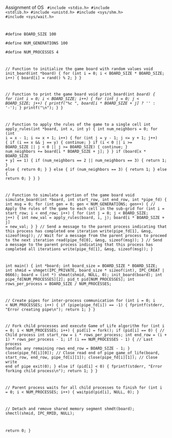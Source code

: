 Assignment of OS
<code>
#include <stdio.h>
#include <stdlib.h>
#include <unistd.h>
#include <sys/shm.h>
#include <sys/wait.h>
  
#define BOARD_SIZE 100  
#define NUM_GENERATIONS 100  
#define NUM_PROCESSES 4  
  
// Function to initialize the game board with random values
void init_board(int *board) {
    for (int i = 0; i < BOARD_SIZE * BOARD_SIZE; i++) {
        board[i] = rand() % 2;
    }
}

// Function to print the game board
void print_board(int *board) {
    for (int i = 0; i < BOARD_SIZE; i++) {
        for (int j = 0; j < BOARD_SIZE; j++) {
            printf("%c ", board[i * BOARD_SIZE + j] ? '*' : '-');
        }
        printf("\n");
    }
}

// Function to apply the rules of the game to a single cell
int apply_rules(int *board, int x, int y) {
    int num_neighbors = 0;
    for (int i = x - 1; i <= x + 1; i++) {
        for (int j = y - 1; j <= y + 1; j++) {
            if (i == x && j == y) {
                continue;
            }
            if (i < 0 || i >= BOARD_SIZE || j < 0 || j >= BOARD_SIZE) {
                continue;
            }
            num_neighbors += board[i * BOARD_SIZE + j];
        }
    }
    if (board[x * BOARD_SIZE + y] == 1) {
        if (num_neighbors == 2 || num_neighbors == 3) {
            return 1;
        } else {
            return 0;
        }
    } else {
        if (num_neighbors == 3) {
            return 1;
        } else {
            return 0;
        }
    }
}

// Function to simulate a portion of the game board
void simulate_board(int *board, int start_row, int end_row, int *pipe_fd) {
    int msg = 0;
    for (int gen = 0; gen < NUM_GENERATIONS; gen++) {
        // Apply the rules of the game to each cell in the sub-grid
        for (int i = start_row; i < end_row; i++) {
            for (int j = 0; j < BOARD_SIZE; j++) {
                int new_val = apply_rules(board, i, j);
                board[i * BOARD_SIZE + j] = new_val;
            }
        }
        // Send a message to the parent process indicating that this process has completed one iteration
        write(pipe_fd[1], &msg, sizeof(msg));
        // Wait for a message from the parent process to proceed to the next iteration
        read(pipe_fd[0], &msg, sizeof(msg));
    }
    // Send a message to the parent process indicating that this process has completed all iterations
    write(pipe_fd[1], &msg, sizeof(msg));
}

int main() {
    int *board;
    int board_size = BOARD_SIZE * BOARD_SIZE;
    int shmid = shmget(IPC_PRIVATE, board_size * sizeof(int), IPC_CREAT | 0666);
    board = (int *) shmat(shmid, NULL, 0);
    init_board(board);
    int pipe_fd[NUM_PROCESSES][2];
    pid_t pid[NUM_PROCESSES];
    int rows_per_process = BOARD_SIZE / NUM_PROCESSES;
   

  // Create pipes for inter-process communication
for (int i = 0; i < NUM_PROCESSES; i++) {
    if (pipe(pipe_fd[i]) == -1) {
        fprintf(stderr, "Error creating pipe\n");
        return 1;
    }
}

// Fork child processes and execute Game of Life algorithm
for (int i = 0; i < NUM_PROCESSES; i++) {
    pid[i] = fork();
    if (pid[i] == 0) {
        // Child process
        int start_row = i * rows_per_process;
        int end_row = (i + 1) * rows_per_process - 1;
        if (i == NUM_PROCESSES - 1) {
            // Last process handles any remaining rows
            end_row = BOARD_SIZE - 1;
        }
        close(pipe_fd[i][0]); // Close read end of pipe
        game_of_life(board, start_row, end_row, pipe_fd[i][1]);
        close(pipe_fd[i][1]); // Close write end of pipe
        exit(0);
    } else if (pid[i] < 0) {
        fprintf(stderr, "Error forking child process\n");
        return 1;
    }
}

// Parent process waits for all child processes to finish
for (int i = 0; i < NUM_PROCESSES; i++) {
    waitpid(pid[i], NULL, 0);
}

// Detach and remove shared memory segment
shmdt(board);
shmctl(shmid, IPC_RMID, NULL);

return 0;
}
</code>

